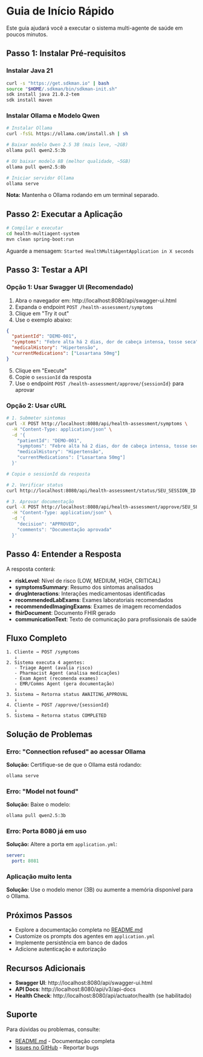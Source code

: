 # Guia de Início Rápido

Este guia ajudará você a executar o sistema multi-agente de saúde em poucos minutos.

## Passo 1: Instalar Pré-requisitos

### Instalar Java 21

```bash
curl -s "https://get.sdkman.io" | bash
source "$HOME/.sdkman/bin/sdkman-init.sh"
sdk install java 21.0.2-tem
sdk install maven
```

### Instalar Ollama e Modelo Qwen

```bash
# Instalar Ollama
curl -fsSL https://ollama.com/install.sh | sh

# Baixar modelo Qwen 2.5 3B (mais leve, ~2GB)
ollama pull qwen2.5:3b

# OU baixar modelo 8B (melhor qualidade, ~5GB)
ollama pull qwen2.5:8b

# Iniciar servidor Ollama
ollama serve
```

**Nota:** Mantenha o Ollama rodando em um terminal separado.

## Passo 2: Executar a Aplicação

```bash
# Compilar e executar
cd health-multiagent-system
mvn clean spring-boot:run
```

Aguarde a mensagem: `Started HealthMultiAgentApplication in X seconds`

## Passo 3: Testar a API

### Opção 1: Usar Swagger UI (Recomendado)

1. Abra o navegador em: http://localhost:8080/api/swagger-ui.html
2. Expanda o endpoint `POST /health-assessment/symptoms`
3. Clique em "Try it out"
4. Use o exemplo abaixo:

```json
{
  "patientId": "DEMO-001",
  "symptoms": "Febre alta há 2 dias, dor de cabeça intensa, tosse seca",
  "medicalHistory": "Hipertensão",
  "currentMedications": ["Losartana 50mg"]
}
```

5. Clique em "Execute"
6. Copie o `sessionId` da resposta
7. Use o endpoint `POST /health-assessment/approve/{sessionId}` para aprovar

### Opção 2: Usar cURL

```bash
# 1. Submeter sintomas
curl -X POST http://localhost:8080/api/health-assessment/symptoms \
  -H "Content-Type: application/json" \
  -d '{
    "patientId": "DEMO-001",
    "symptoms": "Febre alta há 2 dias, dor de cabeça intensa, tosse seca",
    "medicalHistory": "Hipertensão",
    "currentMedications": ["Losartana 50mg"]
  }'

# Copie o sessionId da resposta

# 2. Verificar status
curl http://localhost:8080/api/health-assessment/status/SEU_SESSION_ID

# 3. Aprovar documentação
curl -X POST http://localhost:8080/api/health-assessment/approve/SEU_SESSION_ID \
  -H "Content-Type: application/json" \
  -d '{
    "decision": "APPROVED",
    "comments": "Documentação aprovada"
  }'
```

## Passo 4: Entender a Resposta

A resposta conterá:

- **riskLevel**: Nível de risco (LOW, MEDIUM, HIGH, CRITICAL)
- **symptomsSummary**: Resumo dos sintomas analisados
- **drugInteractions**: Interações medicamentosas identificadas
- **recommendedLabExams**: Exames laboratoriais recomendados
- **recommendedImagingExams**: Exames de imagem recomendados
- **fhirDocument**: Documento FHIR gerado
- **communicationText**: Texto de comunicação para profissionais de saúde

## Fluxo Completo

```
1. Cliente → POST /symptoms
   ↓
2. Sistema executa 4 agentes:
   - Triage Agent (avalia risco)
   - Pharmacist Agent (analisa medicações)
   - Exam Agent (recomenda exames)
   - EMR/Comms Agent (gera documentação)
   ↓
3. Sistema → Retorna status AWAITING_APPROVAL
   ↓
4. Cliente → POST /approve/{sessionId}
   ↓
5. Sistema → Retorna status COMPLETED
```

## Solução de Problemas

### Erro: "Connection refused" ao acessar Ollama

**Solução:** Certifique-se de que o Ollama está rodando:
```bash
ollama serve
```

### Erro: "Model not found"

**Solução:** Baixe o modelo:
```bash
ollama pull qwen2.5:3b
```

### Erro: Porta 8080 já em uso

**Solução:** Altere a porta em `application.yml`:
```yaml
server:
  port: 8081
```

### Aplicação muito lenta

**Solução:** Use o modelo menor (3B) ou aumente a memória disponível para o Ollama.

## Próximos Passos

- Explore a documentação completa no [README.md](README.md)
- Customize os prompts dos agentes em `application.yml`
- Implemente persistência em banco de dados
- Adicione autenticação e autorização

## Recursos Adicionais

- **Swagger UI**: http://localhost:8080/api/swagger-ui.html
- **API Docs**: http://localhost:8080/api/v3/api-docs
- **Health Check**: http://localhost:8080/api/actuator/health (se habilitado)

## Suporte

Para dúvidas ou problemas, consulte:
- [README.md](README.md) - Documentação completa
- [Issues no GitHub](https://github.com/seu-repo/issues) - Reportar bugs

